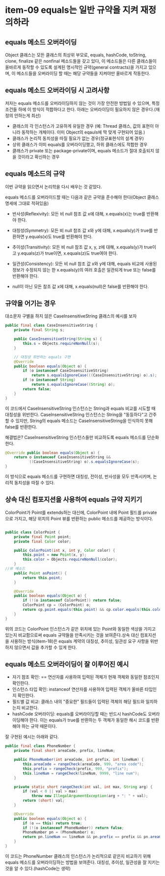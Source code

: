 
# item-09 equals는 일반 규약을 지켜 재정의하라

## equals 메소드 오버라이딩
Object 클래스는 모든 클래스의 최상위 부모로, equals, hashCode, toString, clone, finalize 같은 nonfinal 메소드들을 갖고 있다,
이 메소드들은 다른 클래스들이 올바르게 동작할 수 있도록 설계된 명시적인 규약(general contracts)을 가지고 있으며, 이 메소드들을 오버라이딩 할 때는 해당 규약들을 지켜야만 올바르게 작동한다.

## equals 메소드 오버라이딩 시 고려사항
저자는 equals 메소드를 오버라이딩하지 않는 것이 가장 안전한 방법일 수 있으며, 특정 조건들 하에 이 방식이 적합하다고 한다. 아래는 오버라이딩이 필요하지 않은 경우다.(재정의 안하는게 최선)

- 클래스의 각 인스턴스가 고유하게 유일한 경우 (예: Thread 클래스, 값의 표현이 아니라 동작하는 개체이다. 이미 Object의 eqauls에 딱 맞게 구현되어 있음.)
- 클래스가 논리적 동치성을 따질 필요가 없는 경우(정규표현식의 설계 경우)
- 상위 클래스가 이미 equals를 오버라이딩했고, 하위 클래스에도 적합한 경우
- 클래스가 private 또는 package-private이며, equals 메소드가 절대 호출되지 않을 것이라고 확신하는 경우

## equals 메소드의 규약
이번 규약을 읽으면서 논리학을 다시 배우는 것 같았다.

equals 메소드를 오버라이드할 때는 다음과 같은 규약을 준수해야 한다(Object 클래스 명세에 그대로 적혀있음)

- 반사성(Reflexivity): 모든 비 null 참조 값 x에 대해, x.equals(x)는 true를 반환해야 한다.

- 대칭성(Symmetry): 모든 비 null 참조 값 x와 y에 대해, x.equals(y)가 true를 반환하면 y.equals(x)도 true를 반환해야 한다.

- 추이성(Transitivity): 모든 비 null 참조 값 x, y, z에 대해, x.equals(y)가 true이고 y.equals(z)가 true이면, x.equals(z)도 true여야 한다.

- 일관성(Consistency): 모든 비 null 참조 값 x와 y에 대해, equals 비교에 사용된 정보가 수정되지 않는 한 x.equals(y)의 여러 호출은 일관되게 true 또는 false를 반환해야 한다.

- null이 아닌 모든 참조 값 x에 대해, x.equals(null)은 false를 반환해야 한다.

## 규약을 어기는 경우

대소문자 구별을 하지 않은 CaseInsensitiveString 클래스의 예시를 보자

```java
public final class CaseInsensitiveString {
    private final String s;

    public CaseInsensitiveString(String s) {
        this.s = Objects.requireNonNull(s);
    }

    // 대칭성 위반하는 equals 구현
    @Override 
    public boolean equals(Object o) {
        if (o instanceof CaseInsensitiveString)
            return s.equalsIgnoreCase(((CaseInsensitiveString) o).s);
        if (o instanceof String)
            return s.equalsIgnoreCase((String) o);
        return false;
    }
}
```
이 코드에서 CaseInsensitiveString 인스턴스는 String과 equals 비교를 시도할 때 대칭성을 위반한다. CaseInsensitiveString 인스턴스는 String을 "동등하다"고 간주할 수 있지만, String의 equals 메소드는 CaseInsensitiveString을 인식하지 못해 false를 반환한다.

해결법은? CaseInsensitiveString 인스턴스들만 비교하도록 equals 메소드를 단순화한다.

```java
@Override public boolean equals(Object o) {
    return o instanceof CaseInsensitiveString &&
           ((CaseInsensitiveString) o).s.equalsIgnoreCase(s);
}
```
이 방식으로 equals 메소드를 구현하면 대칭성, 전이성, 반사성을 모두 만족시키며, 논리적 동치성을 따질 수 있다.

## 상속 대신 컴포지션을 사용하여 equals 규약 지키기
ColorPoint가 Point를 extends하는 대신에, ColorPoint 내에 Point 필드를 private으로 가지고, 해당 위치의 Point 뷰를 반환하는 public  메소드를 제공하는 방식이다.

```java

public class ColorPoint {
    private final Point point;
    private final Color color;

    public ColorPoint(int x, int y, Color color) {
        this.point = new Point(x, y);
        this.color = Objects.requireNonNull(color);
    }
//뷰 메소드
    public Point asPoint() {
        return this.point;
    }

    @Override 
    public boolean equals(Object o) {
        if (!(o instanceof ColorPoint)) return false;
        ColorPoint cp = (ColorPoint) o;
        return cp.point.equals(this.point) && cp.color.equals(this.color);
    }
}
```
위의 코드는 ColorPoint 인스턴스가 같은 위치에 있는 Point와 동일한 색상을 가지고 있는지 비교함으로써 equals 규약들을 만족시키는 것을 보여준다.상속 대신 컴포지션을 사용하는 방식(item-18)은 equals 계약의 대칭성, 추이성, 일관성 요구 사항을 위반하지 않으면서 값을 추가할 수 있게 한다.



## equals 메소드 오버라이딩이 잘 이루어진 예시
- 자기 참조 확인: == 연산자를 사용하여 입력된 객체가 현재 객체와 동일한 참조인지 확인한다.
- 인스턴스 타입 확인: instanceof 연산자를 사용하여 입력된 객체가 올바른 타입인지 확인한다.
- 필드별 값 비교: 클래스 내의 "중요한" 필드들이 입력된 객체의 해당 필드와 일치하는지 비교한다.
- hashCode 오버라이딩: equals를 오버라이딩할 때는 반드시 hashCode도 오버라이딩해야 한다. 이는 equals가 true를 반환하는 두 객체가 동일한 해시 코드를 반환해야 하는 규약 때문이다.

잘 구현된 예시는 아래와 같다.
```java
public final class PhoneNumber {
    private final short areaCode, prefix, lineNum;

    public PhoneNumber(int areaCode, int prefix, int lineNum) {
        this.areaCode = rangeCheck(areaCode, 999, "area code");
        this.prefix = rangeCheck(prefix, 999, "prefix");
        this.lineNum = rangeCheck(lineNum, 9999, "line num");
    }

    private static short rangeCheck(int val, int max, String arg) {
        if (val < 0 || val > max)
            throw new IllegalArgumentException(arg + ": " + val);
        return (short) val;
    }

    @Override
    public boolean equals(Object o) {
        if (o == this) return true;
        if (!(o instanceof PhoneNumber)) return false;
        PhoneNumber pn = (PhoneNumber) o;
        return pn.lineNum == lineNum && pn.prefix == prefix && pn.areaCode == areaCode;
    }
}
```
이 코드는 PhoneNumber 클래스의 인스턴스가 논리적으로 같은지 비교하기 위해 equals 메소드를 오버라이딩하는 방법을 보여준다. 대칭성, 추이성, 일관성을 잘 지키는 것을 알 수 있다.(hashCode는 생략)